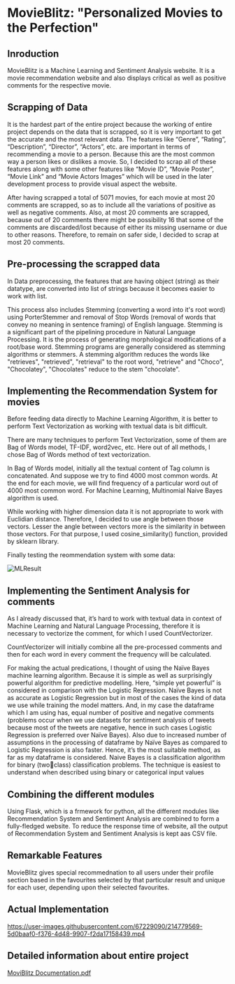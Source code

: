 # MovieBlitz: "Personalized Movies to the Perfection"
## Inroduction
MovieBlitz is a Machine Learning and Sentiment Analysis website. It is a movie recommendation website and also displays critical as well as positive comments for the respective movie.


## Scrapping of Data
It is the hardest part of the entire project because the working of entire project depends on 
the data that is scrapped, so it is very important to get the accurate and the most relevant 
data. The features like “Genre”, “Rating”, “Description”, “Director”, “Actors”, etc. are 
important in terms of recommending a movie to a person. Because this are the most 
common way a person likes or dislikes a movie. So, I decided to scrap all of these features 
along with some other features like “Movie ID”, “Movie Poster”, “Movie Link” and 
“Movie Actors Images” which will be used in the later development process to provide 
visual aspect the website.

After having scrapped a total of 5071 movies, for each movie at most 20 comments are 
scrapped, so as to include all the variations of positive as well as negative comments. Also, 
at most 20 comments are scrapped, because out of 20 comments there might be possibility 
16
that some of the comments are discarded/lost because of either its missing username or due 
to other reasons. Therefore, to remain on safer side, I decided to scrap at most 20 comments.


## Pre-processing the scrapped data
In Data preprocessing, the features that are having object (string) as their datatype, are 
converted into list of strings because it becomes easier to work with list.

This process also includes Stemming (converting a word into it's root word) using PorterStemmer and removal of Stop Words (removal of words that convey no meaning in sentence framing) of English language. Stemming is a significant part of the pipelining procedure in Natural Language Processing. 
It is the process of generating morphological modifications of a root/base word. Stemming 
programs are generally considered as stemming algorithms or stemmers. A stemming 
algorithm reduces the words like "retrieves", "retrieved", "retrieval" to the root word, 
"retrieve" and "Choco", "Chocolatey", "Chocolates" reduce to the stem "chocolate". 


## Implementing the Recommendation System for movies
Before feeding data directly to Machine Learning Algorithm, it is better to perform Text Vectorization as working with textual data is bit difficult.

There are many techniques to perform Text Vectorization, some of them are Bag of Words 
model, TF-IDF, word2vec, etc. Here out of all methods, I chose Bag of Words method of 
text vectorization.

In Bag of Words model, initially all the textual content of Tag column is concatenated. And 
suppose we try to find 4000 most common words. At the end for each movie, we will find 
frequency of a particular word out of 4000 most common word. For Machine Learning, Multinomial Naive Bayes algorithm is used.

While working with higher dimension data it is not appropriate to 
work with Euclidian distance. Therefore, I decided to use angle between those vectors. Lesser the angle between vectors more is the similarity in between those vectors. For that purpose, I used cosine_similarity() function, provided by sklearn library.

Finally testing the reommendation system with some data:

![MLResult](https://user-images.githubusercontent.com/67229090/209550142-cb58c622-7a80-48e1-87bb-c31c26c814e9.png)



## Implementing the Sentiment Analysis for comments
As I already discussed that, it’s hard to work with textual data in context of Machine 
Learning and Natural Language Processing, therefore it is necessary to vectorize the 
comment, for which I used CountVectorizer.

CountVectorizer will initially combine all the pre-processed comments and then for each 
word in every comment the frequency will be calculated. 

For making the actual predications, I thought of using the Naïve Bayes machine learning 
algorithm. Because it is simple as well as surprisingly powerful algorithm for predictive 
modelling. Here, “simple yet powerful” is considered in comparison with the Logistic 
Regression. Naïve Bayes is not as accurate as Logistic Regression but in most of the cases 
the kind of data we use while training the model matters. And, in my case the dataframe 
which I am using has, equal number of positive and negative comments (problems occur 
when we use datasets for sentiment analysis of tweets because most of the tweets are 
negative, hence in such cases Logistic Regression is preferred over Naïve Bayes). Also due 
to increased number of assumptions in the processing of dataframe by Naïve Bayes as 
compared to Logistic Regression is also faster. Hence, it’s the most suitable method, as far 
as my dataframe is considered. Naive Bayes is a classification algorithm for binary (twoclass) classification problems. The technique is easiest to understand when described using binary or categorical input values


## Combining the different modules
Using Flask, which is a frmework for python, all the different modules like Recommendation System and  Sentiment Analysis are combined to form a fully-fledged website. To reduce the response time of website, all the output of Recommendation System and Sentiment Analysis is kept aas CSV file.


## Remarkable Features
MovieBlitz gives special recommednation to all users under their profile section based in the favourites selected by that particular result and unique for each user, depending upon their selected favourites.


## Actual Implementation





https://user-images.githubusercontent.com/67229090/214779569-5d0baaf0-f376-4d48-9907-f2da17158439.mp4





## Detailed information about entire project

[MoviBlitz Documentation.pdf](https://github.com/ShivamSrng/MovieBlitz/files/10303572/MoviBlitz.Documentation.pdf)


